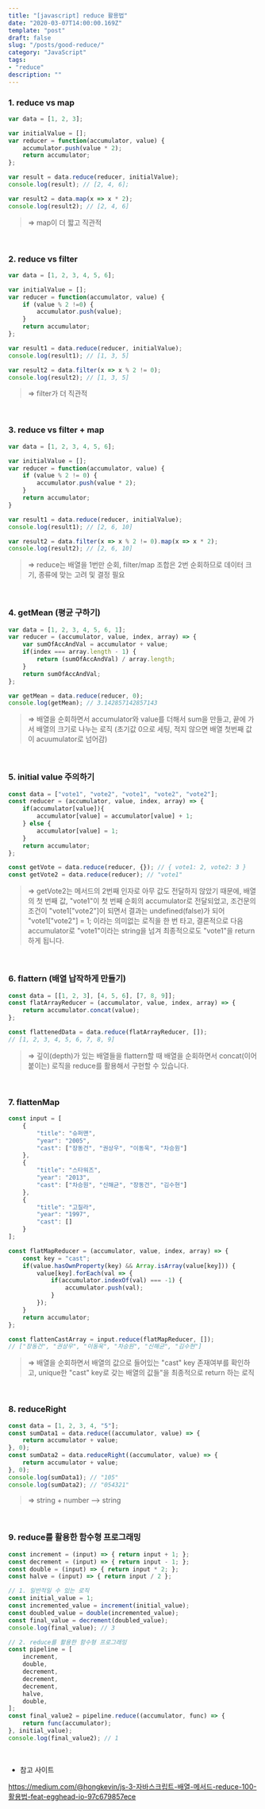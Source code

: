 ```yaml
---
title: "[javascript] reduce 활용법"
date: "2020-03-07T14:00:00.169Z"
template: "post"
draft: false
slug: "/posts/good-reduce/"
category: "JavaScript"
tags:
- "reduce"
description: ""
---
```


### 1. reduce vs map

``` JavaScript
var data = [1, 2, 3];

var initialValue = [];
var reducer = function(accumulator, value) {
	accumulator.push(value * 2);
	return accumulator;
};

var result = data.reduce(reducer, initialValue);
console.log(result); // [2, 4, 6];

var result2 = data.map(x => x * 2);
console.log(result2); // [2, 4, 6]
```

> ⇒ map이 더 짧고 직관적

<br>

### 2. reduce vs filter

``` JavaScript
var data = [1, 2, 3, 4, 5, 6];

var initialValue = [];
var reducer = function(accumulator, value) {
	if (value % 2 !=0) {
		accumulator.push(value);
	}
	return accumulator;
};

var result1 = data.reduce(reducer, initialValue);
console.log(result1); // [1, 3, 5]

var result2 = data.filter(x => x % 2 != 0);
console.log(result2); // [1, 3, 5]
```

> ⇒ filter가 더 직관적

<br>

### 3. reduce vs filter + map

``` JavaScript
var data = [1, 2, 3, 4, 5, 6];

var initialValue = [];
var reducer = function(accumulator, value) {
	if (value % 2 != 0) {
		accumulator.push(value * 2);
	}
	return accumulator;
}

var result1 = data.reduce(reducer, initialValue);
console.log(result1); // [2, 6, 10]

var result2 = data.filter(x => x % 2 != 0).map(x => x * 2);
console.log(result2); // [2, 6, 10]
```

> ⇒ reduce는 배열을 1번만 순회, filter/map 조합은 2번 순회하므로 데이터 크기, 종류에 맞는 고려 및 결정 필요

<br>

### 4. getMean (평균 구하기)

``` JavaScript
var data = [1, 2, 3, 4, 5, 6, 1];
var reducer = (accumulator, value, index, array) => {
	var sumOfAccAndVal = accumulator + value;
	if(index === array.length - 1) {
		return (sumOfAccAndVal) / array.length;
	}
	return sumOfAccAndVal;
};

var getMean = data.reduce(reducer, 0);
console.log(getMean); // 3.142857142857143
```

> ⇒ 배열을 순회하면서 accumulator와 value를 더해서 sum을 만들고, 끝에 가서 배열의 크기로 나누는 로직 (초기값 0으로 세팅, 적지 않으면 배열 첫번째 값이 acuumulator로 넘어감)

<br>

### 5. initial value 주의하기

``` JavaScript
const data = ["vote1", "vote2", "vote1", "vote2", "vote2"];
const reducer = (accumulator, value, index, array) => {
	if(accumulator[value]){
		accumulator[value] = accumulator[value] + 1;
	} else {
		accumulator[value] = 1;
	}
	return accumulator;
};

const getVote = data.reduce(reducer, {}); // { vote1: 2, vote2: 3 }
const getVote2 = data.reduce(reducer); // "vote1"
```

> ⇒ getVote2는 메서드의 2번째 인자로 아무 값도 전달하지 않았기 때문에, 배열의 첫 번째 값, "vote1"이 첫 번째 순회의 accumulator로 전달되었고, 조건문의 조건이
"vote1["vote2"]이 되면서 결과는 undefined(false)가 되어 "vote1["vote2"] = 1; 이라는 의미없는 로직을 한 번 타고, 결론적으로 다음 accumulator로 "vote1"이라는 string을 넘겨 최종적으로도 "vote1"을 return 하게 됩니다.

<br>

### 6. flattern (배열 납작하게 만들기)

``` JavaScript
const data = [[1, 2, 3], [4, 5, 6], [7, 8, 9]];
const flatArrayReducer = (accumulator, value, index, array) => {
	return accumulator.concat(value);
};

const flattenedData = data.reduce(flatArrayReducer, []);
// [1, 2, 3, 4, 5, 6, 7, 8, 9]
```

> ⇒ 깊이(depth)가 있는 배열들을 flattern할 때 배열을 순회하면서 concat(이어 붙이는) 로직을 reduce를 활용해서 구현할 수 있습니다.

<br>

### 7. flattenMap

``` JavaScript
const input = [
	{
		"title": "슈퍼맨",
		"year": "2005",
		"cast": ["장동건", "권상우", "이동욱", "차승원"]
	},
	{
		"title": "스타워즈",
		"year": "2013",
		"cast": ["차승원", "신해균", "장동건", "김수현"]
	},
	{
		"title": "고질라",
		"year": "1997",
		"cast": []
	}
];

const flatMapReducer = (accumulator, value, index, array) => {
	const key = "cast";
	if(value.hasOwnProperty(key) && Array.isArray(value[key])) {
		value[key].forEach(val => {
			if(accumulator.indexOf(val) === -1) {
				accumulator.push(val);
			}
		});
	}
	return accumulator;
};

const flattenCastArray = input.reduce(flatMapReducer, []);
// ["장동건", "권상우", "이동욱", "차승원", "신해균", "김수현"]
```

> ⇒ 배열을 순회하면서 배열의 값으로 들어있는 "cast" key 존재여부를 확인하고, unique한 "cast" key로 갖는 배열의 값들"을 최종적으로 return 하는 로직

<br>

### 8. reduceRight

``` JavaScript
const data = [1, 2, 3, 4, "5"];
const sumData1 = data.reduce((accumulator, value) => {
	return accumulator + value;
}, 0);
const sumData2 = data.reduceRight((accumulator, value) => {
	return accumulator + value;
}, 0);
console.log(sumData1); // "105"
console.log(sumData2); // "054321"
```

> ⇒ string + number —> string

<br>

### 9. reduce를 활용한 함수형 프로그래밍

``` JavaScript
const increment = (input) => { return input + 1; };
const decrement = (input) => { return input - 1; };
const double = (input) => { return input * 2; };
const halve = (input) => { return input / 2 };

// 1. 일반적일 수 있는 로직
const initial_value = 1;
const incremented_value = increment(initial_value);
const doubled_value = double(incremented_value);
const final_value = decrement(doubled_value);
console.log(final_value); // 3

// 2. reduce를 활용한 함수형 프로그래밍
const pipeline = [
	increment,
	double,
	decrement,
	decrement,
	decrement,
	halve,
	double,
];
const final_value2 = pipeline.reduce((accumulator, func) => {
	return func(accumulator);
}, initial_value);
console.log(final_value2); // 1
```

<br>

- 참고 사이트

https://medium.com/@hongkevin/js-3-자바스크립트-배열-메서드-reduce-100-활용법-feat-egghead-io-97c679857ece
